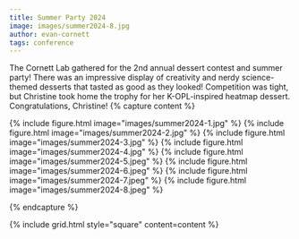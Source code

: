 ```yaml
---
title: Summer Party 2024
image: images/summer2024-8.jpg
author: evan-cornett
tags: conference
---
```


The Cornett Lab gathered for the 2nd annual dessert contest and summer party! There was an impressive display of creativity and nerdy science-themed desserts that tasted as good as they looked! Competition was tight, but Christine took home the trophy for her K-OPL-inspired heatmap dessert. Congratulations, Christine!
{% capture content %}

{% include figure.html image="images/summer2024-1.jpg" %}
{% include figure.html image="images/summer2024-2.jpg" %}
{% include figure.html image="images/summer2024-3.jpg" %}
{% include figure.html image="images/summer2024-4.jpg" %}
{% include figure.html image="images/summer2024-5.jpeg" %}
{% include figure.html image="images/summer2024-6.jpeg" %}
{% include figure.html image="images/summer2024-7.jpeg" %}
{% include figure.html image="images/summer2024-8.jpeg" %}

{% endcapture %}

{% include grid.html style="square" content=content %}
